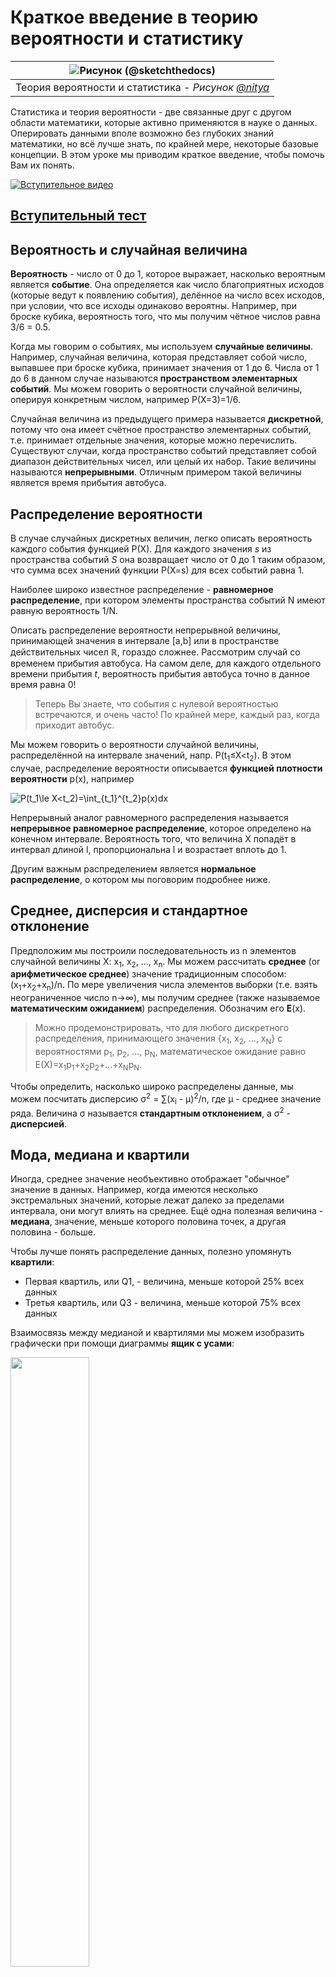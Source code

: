 # Краткое введение в теорию вероятности и статистику

|![ Рисунок [(@sketchthedocs)](https://sketchthedocs.dev) ](../../../sketchnotes/04-Statistics-Probability.png)|
|:---:|
| Теория вероятности и статистика - _Рисунок [@nitya](https://twitter.com/nitya)_ |


Статистика и теория вероятности - две связанные друг с другом области математики, которые активно применяются в науке о данных. Оперировать данными вполе возможно без глубоких знаний математики, но всё лучше знать, по крайней мере, некоторые базовые концепции. В этом уроке мы приводим краткое введение, чтобы помочь Вам их понять. 

[![Вступительное видео](../images/video-prob-and-stats.png)](https://youtu.be/Z5Zy85g4Yjw)


## [Вступительный тест](https://purple-hill-04aebfb03.1.azurestaticapps.net/quiz/6)

## Вероятность и случайная величина

**Вероятность** - число от 0 до 1, которое выражает, насколько вероятным является **событие**. Она определяется как число благоприятных исходов (которые ведут к появлению события), делённое на число всех исходов, при условии, что все исходы одинаково вероятны. Например, при броске кубика, вероятность того, что мы получим чётное числов равна 3/6 = 0.5.

Когда мы говорим о событиях, мы используем **случайные величины**. Например, случайная величина, которая представляет собой число, выпавшее при броске кубика, принимает значения от 1 до 6. Числа от 1 до 6 в данном случае называются **пространством элементарных событий**. Мы можем говорить о вероятности случайной величины, оперируя конкретным числом, например P(X=3)=1/6.

Случайная величина из предыдущего примера называется **дискретной**, потому что она имеет счётное пространство элементарных событий, т.е. принимает отдельные значения, которые можно перечислить. Существуют случаи, когда пространство событий представляет собой диапазон действительных чисел, или целый их набор. Такие величины называются **непрерывными**. Отличным примером такой величины является время прибытия автобуса.


## Распределение вероятности

В случае случайных дискретных величин, легко описать вероятность каждого события функцией P(X). Для каждого значения *s* из пространства событий *S* она возвращает число от 0 до 1 таким образом, что сумма всех значений функции P(X=s) для всех событий равна 1.

Наиболее широко известное распределение - **равномерное распределение**, при котором элементы пространства событий N имеют равную вероятность 1/N.

Описать распределение вероятности непрерывной величины, принимающей значения в интервале [a,b] или в пространстве действительных чисел &Ropf;, гораздо сложнее. Рассмотрим случай со временем прибытия автобуса. На самом деле, для каждого отдельного времени прибытия $t$, вероятность прибытия автобуса точно в данное время равна 0!

> Теперь Вы знаете, что события с нулевой вероятностью встречаются, и очень часто! По крайней мере, каждый раз, когда приходит автобус.

Мы можем говорить о вероятности случайной величины, распределённой на интервале значений, напр. P(t<sub>1</sub>&le;X&lt;t<sub>2</sub>). В этом случае, распределение вероятности описывается **функцией плотности вероятности** p(x), например

![P(t_1\le X<t_2)=\int_{t_1}^{t_2}p(x)dx](../images/probability-density.png)

Непрерывный аналог равномерного распределения называется **непрерывное равномерное распределение**, которое определено на конечном интервале. Вероятность того, что величина X попадёт в интервал длиной l, пропорциональна l и возрастает вплоть до 1.

Другим важным распределением является **нормальное распределение**, о котором мы поговорим подробнее ниже.

## Среднее, дисперсия и стандартное отклонение

Предположим мы построили последовательность из n элементов случайной величины X: x<sub>1</sub>, x<sub>2</sub>, ..., x<sub>n</sub>. Мы можем рассчитать **среднее** (or **арифметическое среднее**) значение традиционным способом: (x<sub>1</sub>+x<sub>2</sub>+x<sub>n</sub>)/n. По мере увеличения числа элементов выборки (т.е. взять неограниченное число n&rarr;&infin;), мы получим среднее (также называемое **математическим ожиданием**) распределения. Обозначим его **E**(x).

> Можно продемонстрировать, что для любого дискретного распределения, принимающего значения {x<sub>1</sub>, x<sub>2</sub>, ..., x<sub>N</sub>} с вероятностями p<sub>1</sub>, p<sub>2</sub>, ..., p<sub>N</sub>, математическое ожидание равно E(X)=x<sub>1</sub>p<sub>1</sub>+x<sub>2</sub>p<sub>2</sub>+...+x<sub>N</sub>p<sub>N</sub>.

Чтобы определить, насколько широко распределены данные, мы можем посчитать дисперсию &sigma;<sup>2</sup> = &sum;(x<sub>i</sub> - &mu;)<sup>2</sup>/n, где &mu; - среднее значение ряда. Величина &sigma; называется **стандартным отклонением**, а &sigma;<sup>2</sup> - **дисперсией**.


## Мода, медиана и квартили

Иногда, среднее значение необъективно отображает "обычное" значение в данных. Например, когда имеются несколько экстремальных значений, которые лежат далеко за пределами интервала, они могут влиять на среднее. Ещё одна полезная величина - **медиана**, значение, меньше которого половина точек, а другая половина - больше.

Чтобы лучше понять распределение данных, полезно упомянуть **квартили**:

* Первая квартиль, или Q1, - величина, меньше которой 25% всех данных
* Третья квартиль, или Q3 - величина, меньше которой 75% всех данных

Взаимосвязь между медианой и квартилями мы можем изобразить графически при помощи диаграммы **ящик с усами**:

<img src="../images/boxplot_explanation.png" width="50%"/>


Мы также можем посчитать **интерквартильный размах** IQR=Q3-Q1 и так называемые **выбросы** - значения, оторые лежат за пределами [Q1-1.5*IQR,Q3+1.5*IQR].


Для конечного распределения, которое принимает небольшое число возможных значений, хорошее "обычное" значение - то, которое появляется наиболее часто, оно называется **мода**. Она актуальна для категориальных данных, таких как цвета. Представим ситуцию, в которой у нас есть две группы людей, одни из них предпочитают красный цвет, другим больше нравится синий. Если мы закодируем цвета при помощи цифр, среднее значение для предпочитаемого цвета будет где-то в оранжево-зелёном спектре и не отобразит реальные предпочтения ни одной из групп. Однако, мода примет значение одного из цветов, или обоих, если число проголосовавших за них людей одинаково (в этом случае мы называем выборку **мультимодальной**).

## Реальные данные

Когда мы анализируем данные из реального мира, они зачастую не являются случайными по своей природе, в том смысле, что мы не проводим эксперименты с неизвестным результатом. Например, рассмотрим игроков бейсбольной команды и их параметры, такие как рост, вес и возраст. Эти числа не совсем случайные, но, несмотря на это, мы можем применять те же самые математические концепции. Например, последовательность весов людей может быть рассмотрена как последовательность чисел, взятых из какой-либо случайной величины. Ниже приведена последовательность весов реальных бейсбольных игроков [Главной бейсбольной лиги](http://mlb.mlb.com/index.jsp), взятых из [этого датасета](http://wiki.stat.ucla.edu/socr/index.php/SOCR_Data_MLB_HeightsWeights) (приводим только первые 20 значений для Вашего ознакомления)

```
[180.0, 215.0, 210.0, 210.0, 188.0, 176.0, 209.0, 200.0, 231.0, 180.0, 188.0, 180.0, 185.0, 160.0, 180.0, 185.0, 197.0, 189.0, 185.0, 219.0]
```

> **Замечание**: Чтобы ознакомиться с примером работы с данным датасетом, взгляните на [соответствующий блокнот](../notebook.ipynb). Также там доступны задачи из данного урока, и Вы можете выполнить их, добавив свой код в этот блокнот. Если Вы не знаете как обращаться с данными, не переживайте, мы вернёмся к работе с данными при помощи языка Python позже. Если вы не знаете, как запускать код в Jupyter блокнотах, взгляните на [эту статью](https://soshnikov.com/education/how-to-execute-notebooks-from-github/).

Ниже приведён график "ящик с усами", отображающий среднее значение, медину и квартили для наших данных:

![График весов](../images/weight-boxplot.png)

Так как наши данные содержат информацию о различных **ролях** игроков, мы также может построить подобный график по ролям, это позволит нам увидеть, как параметры игроков варьируются в зависимости от роли. На этот раз отобразим рост:

![График "ящик с усами" по ролям](../images/boxplot_byrole.png)

Из этого графика следует, что, в среднем, бейсболист с первой базы выше ростом, чем со второй. Далее в этом уроке мы рассмотрим, как проверить эту гипотезу формально и как продемонстрировать, что наши данные обладают статистической значимостью, чтобы подтвердить нашу гипотезу.

> При работе с реальными данными, мы предполагаем, что все экземпляры данных взяты из одного распределения. Это предположение позволяет нам применять методы машинного обучения и строить работающие предиктивные модели.

Для того, чтобы увидеть распределение наших данных, мы можем построить график под названием **гистограмма**. Шкала X будет содержать различные интервалы весов (так называемые **столбцы**), а шкала Y - количество попаданий случайной величины в заданный интервал.

![Гистограмма реальных данных](../images/weight-histogram.png)

На гистограмме вы можете увидеть, что все значения сосредоточены вокруг определённого среднего веса и что чем дальше мы от этого веса, тем меньше весов находится в столбце. Т.е. крайне маловероятно, что веса бейсболистов будут сильно отличаться от среднего веса. Дисперсия весов показывает степень вероятности, с которой веса будут отличаться от своего среднего значения.

> Если мы возьмём веса других людей, не из бейсбольной лиги, то распределение наверняка будет другим. Однако форма распределения останется той же самой, но среднее и дисперсия изменятся. Таким образом, если мы натренируем нашу модель на бейсбольных игроках, мы, вероятно, получим плохие результаты, применяя эту модель к студентам университета, потому что распределение их весов другое.

## Нормальное распределение

Распределение весов, которое мы наблюдали выше, крайне типичное, множество измерений величин реального мира подчиняются этому типу распределений, но с другими средним значением и дисперсией. Данное распределение называется **нормальным распределением**, и оно занимает очень важное место в статистике.

Использование нормального распределения - верный способ сгенерировать случайные веса потенциальных бейсболистов. Как только мы узнаем средний вес `mean` и стандартное отклонение `std`, мы можем сгенерироваться 1000 примеров весов следующей командой:

```python
samples = np.random.normal(mean,std,1000)
``` 

Если мы построим гистограмму сгенерированных примеров, мы увидим картину, очень похожую на ту, что мы видели выше. И в случае увеличения количества примеров и количества столбцов, мы можем получить изображение нормального распределения, которое более близко к идеальному:

![Нормальное распределение с параметрами mean=0 и std.dev=1](../images/normal-histogram.png)

*Нормальное распределение с параметрами среднее (mean) = 0 и стандартным отклонением (std.dev) = 1*

## Доверительные интервалы

Когда мы говорим о весе бейсболистов, мы полагаем, что существует **случайная величина W**, которая соответствует идеальному распределению вероятности весов всех бейсболистов (так называемой **популяции**). Наша последовательность весов соответствует подмножеству множества всех бейсболистов, которое мы называем **выборкой**. Интересный вопрос состоит в том, можем ли мы узнать параметры распределения W, т.е. среднее значение и дисперсию популяции?

Самым простым решением может быть посчитать среднее и дисперсию нашей выборки. Однако, может произойти так, что наша случайная выборка не достаточно точно представляет полную популяцию. Таким образом, имеет смысл обсудить понятие **доверительных интервалов**.

> **Доверительный интервал** - оценка реального среднего значения популяции при условии нашей выборки, которая точна для определенного уровня вероятности (или **степени достоверности**)

Предположим у нас есть выборка X<sub>1</sub>, ..., X<sub>n</sub> из нашего распределения. Каждый раз, когда мы выделяем выборку из нашего распределения, мы получаем различные среднее значение &mu;. Таким образом, &mu; может быть рассмотрено в качестве случайной величины. **Доверительный интервал** с уверенностью p - пара таких значений (L<sub>p</sub>,R<sub>p</sub>), что **P**(L<sub>p</sub>&leq;&mu;&leq;R<sub>p</sub>) = p, т.е. вероятность измеренного среднего значения попадает лежит в данном интервале с вероятностью p.

Детальное обсуждение расчёта подобных доверительных интервалов лежит за рамками нашего краткого введения. Некоторые подробности Вы можете найти [на портале Wikipedia](https://ru.wikipedia.org/wiki/%D0%94%D0%BE%D0%B2%D0%B5%D1%80%D0%B8%D1%82%D0%B5%D0%BB%D1%8C%D0%BD%D1%8B%D0%B9_%D0%B8%D0%BD%D1%82%D0%B5%D1%80%D0%B2%D0%B0%D0%BB). Коротко, мы нашли распределение рассчитанного выборочного среднего по отношению к реальному среднему популяции, которое называется **распределением Стьюдента**.

> **Интересный факт**: распределение Стьюдента названо в честь математика Уильяма Сили Госсета, который публиковал свои статьи под псевдонимом "Стьюдент". Он работал в пивоварне Гиннес и, по одной из версий, его работодатель не хотел, чтобы широкая публика знала, что на производстве использовали статистические методы для определения качества исходных материалов.

Если мы хотим подсчитать среднее значение &mu; популяции с уверенностью p, нам необходимо взять *(1-p)/2-ую перцентиль* распределения Стьюдента A, которая находится в специальной таблице или рассчитывается встренными функциями статистического ПО (например языки программирования Python, R, и др.). Затем найдём интервал для &mu; при помощи X&pm;A*D/&radic;n, где X - полученное выборочное среднее, D - стандартное отклонение.

> **Замечание**: мы также опустим обсуждение важной концепции [степени свободы](https://ru.wikipedia.org/wiki/%D0%A1%D1%82%D0%B5%D0%BF%D0%B5%D0%BD%D0%B8_%D1%81%D0%B2%D0%BE%D0%B1%D0%BE%D0%B4%D1%8B_(%D1%82%D0%B5%D0%BE%D1%80%D0%B8%D1%8F_%D0%B2%D0%B5%D1%80%D0%BE%D1%8F%D1%82%D0%BD%D0%BE%D1%81%D1%82%D0%B5%D0%B9)), которая имеет прямое отношение к распределению Стьюдента. Вы также можете ознакомиться с более полными пособиями по статистике, чтобы глубже изучить данное понятие.

Пример расчёта доверительных интервалов для весов и высот бейсболистов приведёт в [соответствующем блокноте](../notebook.ipynb).

| p | Weight mean |
|-----|-----------|
| 0.85 | 201.73±0.94 |
| 0.90 | 201.73±1.08 |
| 0.95 | 201.73±1.28 |

Отметим, что чем выше степень уверенности, тем шире доверительный интервал.

## Проверка гипотез

В нашем датасете бейсболистов есть разные роли игроков, которые могут быть агрегированы как в примере ниже (взгляните на [соответствующий блокнот](../notebook.ipynb), чтобы увидеть, как рассчитывается данная таблица):

| Роль | Высота | Вес | Количество |
|------|--------|--------|-------|
| Кэтчер | 72.723684 | 204.328947 | 76 |
| Назначенный хиттер | 74.222222 | 220.888889 | 18 |
| Игрок первой базы | 74.000000 | 213.109091 | 55 |
| Аутфилдер | 73.010309 | 199.113402 | 194 |
| Релиф-питчер | 74.374603 | 203.517460 | 315 |
| Игрок второй базы | 71.362069 | 184.344828 | 58 |
| Шорт-стоп | 71.903846 | 182.923077 | 52 |
| Стартовый питчер | 74.719457 | 205.163636 | 221 |
| Игрок третьей базы | 73.044444 | 200.955556 | 45 |

Мы можем отметить, что средняя высота игрока первой базы больше, чем игрока второй. Поэтому, мы можем заключить, что **игрок первой базы выше, чем игрок второй базы**.

> Данное утверждение называется **гипотезой**, потому что мы не знаем, правдив ли данный факт.

Однако, не всегда очевидно, можем ли мы сделать такой вывод. Из обсуждения выше мы знаем, что каждое среднее ассоциировано с доверительным интервалом, и, таким образом, эта разница может быть всего лишь статистической погрешностью. Нам необходим более формальный способ, чтобы проверить нашу гипотезу.

Давайте посчитаем доверительные интервалы отдельно для высот игроков первой и второй баз:

| Степень уверенности | Игрок первой базы | Игрок второй базы |
|------------|---------------|----------------|
| 0.85 | 73.62..74.38 | 71.04..71.69 |
| 0.90 | 73.56..74.44 | 70.99..71.73 |
| 0.95 | 73.47..74.53 | 70.92..71.81 |

Мы можем заметить, что нет никакой уверенности, что интервалы пересекаются. Это подтверждает нашу гипотезу о том, что игрок первой базы выше, чем игрок второй.

Более формально задача, которую мы решаем, состоит в том, чтобы увидеть, **являются ли два распределения вероятности одинаковыми**, или, по крайней мере, имеют те же самые параметры. Нам необходимо использовать разные тесты в зависимости от рассматриваемого распределения. В случае, когда мы знаем, что наше распределение нормальное, мы можем применять **[t-критерий Стьюдента](https://ru.wikipedia.org/wiki/T-%D0%BA%D1%80%D0%B8%D1%82%D0%B5%D1%80%D0%B8%D0%B9_%D0%A1%D1%82%D1%8C%D1%8E%D0%B4%D0%B5%D0%BD%D1%82%D0%B0)**. 

В t-критерии Стьюдента мы рассчитываем так называемое **t-значение**, которое показывает разницу между двумя средними, обращая внимание на дисперсию. Оно показывает, что t-значение подчиняется **распределению Стьдента**, которое позволяет нам определить пороговое значение при условии степени уверенности **p** (оно также может быть вычислено или найдено в расчётных таблицах). Мы можем сравнивать t-значения с полученным пороговым значением, чтобы подтвердить или опровергнуть гипотезу.

В языке Python, мы можем использовать библиотеку **SciPy**, которая содержит функцию `ttest_ind` (в дополнение ко многим другим полезным статистическим функциям). Она вычисляет t-значение и также проводит обратный поиск степени уверенности p-значения, поэтому мы можем просто взглянуть на степень уверенности для построения вывода.

Например, наше сравнение между высотами игроков первой и второй баз имеет следующие результаты:
```python
from scipy.stats import ttest_ind

tval, pval = ttest_ind(df.loc[df['Role']=='First_Baseman',['Height']], df.loc[df['Role']=='Designated_Hitter',['Height']],equal_var=False)
print(f"T-value = {tval[0]:.2f}\nP-value: {pval[0]}")
```
```
T-value = 7.65
P-value: 9.137321189738925e-12
```

В нашем случае, p-значение очень маленькое и означает, что существует веское доказательство того, что игрок первой базы выше.

Существуют также и другие виды гипотез, которые мы можем хотеть проверить, например:
* Доказать, что данная выборка подчиняется некоторому распределению. В нашем случае мы полагали, что высоты распределены нормально, но данный факт требует формального статистического подтверждения.
* Доказать, что среднее значение выборки совпадает с некоторым определённым заранее значением.
* Сравнить средние нескольких выборок (например, какова разница в уровне счастья среди разных возрастных групп)

## Закон больших чисел и центральная предельная теорема

Одной из причин, почему нормальное распределение настолько важно, является так называемая **центральная предельная теорема**. Предположим, у нас имеется большое число N независимых величин X<sub>1</sub>, ..., X<sub>N</sub>, взятых из любого распределения со средним значением &mu; и дисперсией &sigma;<sup>2</sup>. Тогда, для достаточного большого N (другими словами, при N&rarr;&infin;), среднее значение &Sigma;<sub>i</sub>X<sub>i</sub> будет распределено нормально, со средним &mu; и дисперсией &sigma;<sup>2</sup>/N.

> Другая интерпретация центральной предельной теоремы заключается в том, что вне зависимости от распределения, когда вы вычисляете среднее значение суммы значений любой случайной величины, вы приходите к нормальному распределению.

Из центральной предельной теоремы также следует, что когда N&rarr;&infin;, вероятность того, что выборочное среднее будет равно &mu;, равняется 1. Данный факт называется **законом больших чисел**.

## Ковариация и корреляция

Одна из задач науки о данных - нахождение зависимостей в данных. Мы говорим, что две последовательности **коррелируют**, когда они демонстрируют похожее поведение в одно и то же время, т.е. они либо растут/падают совместно, либо одна последовательность растет, когда другая падает и наоборот. Другими словами, между ними существует какая-либо связь.

> Корреляция не обязательно означает каузацию (причинно-следственную связь) между двумя последовательностями; иногда обе переменные могут зависеть от одной внешней причины, или их корреляция может быть чистым совпадением. Однако, сильная математическая корреляция является хорошим индикатором, что две переменные как-либо связаны.

Математически, **ковариация** - основная концепция, которая показывает связь двух случайных величин, и рассчитывается по формуле: Cov(X,Y) = **E**\[(X-**E**(X))(Y-**E**(Y))\]. Мы вычисляем стандартное отклонение обоих переменных от их средних значений, затем произведение этих отклонений. Если обе переменные отклоняются совместно, произведение будет всегда положительной величиной и приведёт к положительной ковариации. Если обе переменные отклоняются по-разному (т.е. одна снижается ниже среднего, когда другая поднимается выше), мы всегда будем получать отрицательные числа, которые приведут к отрицательной ковариации. Если отклонения не зависят друг от друга, их сумма будет примерно равна нулю.

Абсолютная величина ковариации не может сказать нам, насколько сильная корреляция, потому что она зависит от величины реальных значений. Для того, чтобы нормализовать их, мы можем поделить ковариацию на стандартное отклонение обоих переменных и получить **корреляцию**. Очень удачно, что корреляция всегда находится в диапазоне [-1,1], где 1 означает сильную положительную корреляцию, -1 - сильную отрицательную корреляцию, а 0 - отсутствие корреляции (переменные являются независимыми).

**Пример**: Мы можем рассчитать корреляцию между весом и ростом бейсболистм из датасета, рассмотренного выше:
```python
print(np.corrcoef(weights,heights))
```
В результате, мы получаем **корреляционную матрицу** наподобие этой:
```
array([[1.        , 0.52959196],
       [0.52959196, 1.        ]])
```

> Корреляционная матрица может быть построена для любого числа входных последовательностей S<sub>1</sub>, ..., S<sub>n</sub>. Значение C<sub>ij</sub> является коэффициентом корреляции между S<sub>i</sub> и S<sub>j</sub>, а диагональные элементы всегда равны 1 (что по сути является автокорреляцией последовательности S<sub>i</sub>).

В нашем случае, значение 0.52 означает, что существует некоторая корреляция между весом и ростом человека. Мы также можем построить точечный график зависимости между одной величиной от другой, чтобы оценить связь между ними визуально:

![Связь между ростом и весом](../images/weight-height-relationship.png)

> Больше примеров корреляции и ковариации Вы можете найти в [соответствующем ноутбуке](notebook.ipynb).

## Заключение

В данной главе мы изучили:

* базовые статистические свойства данных, такие как среднее значение, дисперсия, мода и квартили
* различные распределени случайной величины, включая нормальное распределение
* как найти корреляцию между различными величинами
* как использовать математические и статистические методы, чтобы доказать некоторые гипотезы
* как вычислить доверительные интервалы случайной величины при условии данной выборки

Хотя всё вышеперечисленное не является исчерпывающим списком тем в теории вероятности и статистике, этого должно быть достаточно для Вашего успешного погружения в этот курс.

## 🚀 Задача

Используя примеры из блокнота, проверьте другие гипотезы:
1. Игрок первой базы старше, чем игрок второй
2. Игрок первой базы выше, чем игрок третьей
3. Шорт-стоп выше, чем игрок второй базы

## [Проверочный тест](https://purple-hill-04aebfb03.1.azurestaticapps.net/quiz/7)

## Материалы для самостоятельного изучения

Теория вероятности и статистика - это широкий набор тем, которые заслуживают отдельного курса. Если Вы хотите изучить теорию поглубже, ознакомьтесь со следующими книгами:

1. [Carlos Fernanderz-Granda](https://cims.nyu.edu/~cfgranda/) из университета Нью-Йорка написал отличные лекционные материалы [Probability and Statistics for Data Science](https://cims.nyu.edu/~cfgranda/pages/stuff/probability_stats_for_DS.pdf) (доступны онлайн)
1. [Peter and Andrew Bruce. Practical Statistics for Data Scientists.](https://www.oreilly.com/library/view/practical-statistics-for/9781491952955/) [[примеры кода на языке R](https://github.com/andrewgbruce/statistics-for-data-scientists)]. 
1. [James D. Miller. Statistics for Data Science](https://www.packtpub.com/product/statistics-for-data-science/9781788290678) [[примеры кода на языке R](https://github.com/PacktPublishing/Statistics-for-Data-Science)]

## Домашнее задание

[Небольшое исследование диабета](assignment.ru.md)

## Благодарности

Данный урок был написан с ♥️ [Дмитрием Сошниковым](http://soshnikov.com)
